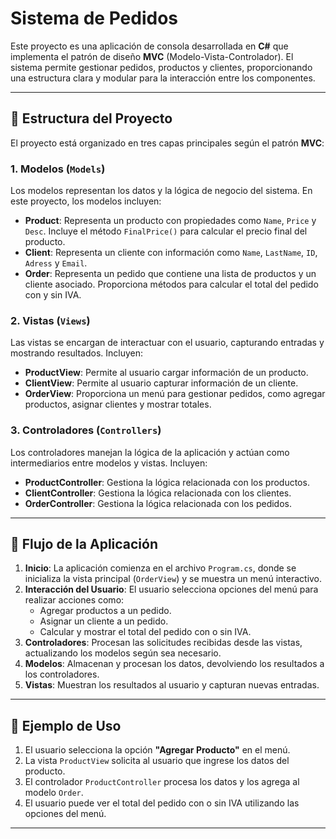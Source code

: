 # Sistema de Pedidos

Este proyecto es una aplicación de consola desarrollada en **C#** que implementa el patrón de diseño **MVC** (Modelo-Vista-Controlador). El sistema permite gestionar pedidos, productos y clientes, proporcionando una estructura clara y modular para la interacción entre los componentes.

---

## 📁 Estructura del Proyecto

El proyecto está organizado en tres capas principales según el patrón **MVC**:

### 1. Modelos (`Models`)

Los modelos representan los datos y la lógica de negocio del sistema. En este proyecto, los modelos incluyen:

- **Product**: Representa un producto con propiedades como `Name`, `Price` y `Desc`. Incluye el método `FinalPrice()` para calcular el precio final del producto.
- **Client**: Representa un cliente con información como `Name`, `LastName`, `ID`, `Adress` y `Email`.
- **Order**: Representa un pedido que contiene una lista de productos y un cliente asociado. Proporciona métodos para calcular el total del pedido con y sin IVA.

### 2. Vistas (`Views`)

Las vistas se encargan de interactuar con el usuario, capturando entradas y mostrando resultados. Incluyen:

- **ProductView**: Permite al usuario cargar información de un producto.
- **ClientView**: Permite al usuario capturar información de un cliente.
- **OrderView**: Proporciona un menú para gestionar pedidos, como agregar productos, asignar clientes y mostrar totales.

### 3. Controladores (`Controllers`)

Los controladores manejan la lógica de la aplicación y actúan como intermediarios entre modelos y vistas. Incluyen:

- **ProductController**: Gestiona la lógica relacionada con los productos.
- **ClientController**: Gestiona la lógica relacionada con los clientes.
- **OrderController**: Gestiona la lógica relacionada con los pedidos.

---

## 🔄 Flujo de la Aplicación

1. **Inicio**: La aplicación comienza en el archivo `Program.cs`, donde se inicializa la vista principal (`OrderView`) y se muestra un menú interactivo.
2. **Interacción del Usuario**: El usuario selecciona opciones del menú para realizar acciones como:
   - Agregar productos a un pedido.
   - Asignar un cliente a un pedido.
   - Calcular y mostrar el total del pedido con o sin IVA.
3. **Controladores**: Procesan las solicitudes recibidas desde las vistas, actualizando los modelos según sea necesario.
4. **Modelos**: Almacenan y procesan los datos, devolviendo los resultados a los controladores.
5. **Vistas**: Muestran los resultados al usuario y capturan nuevas entradas.

---

## 🧪 Ejemplo de Uso

1. El usuario selecciona la opción **"Agregar Producto"** en el menú.
2. La vista `ProductView` solicita al usuario que ingrese los datos del producto.
3. El controlador `ProductController` procesa los datos y los agrega al modelo `Order`.
4. El usuario puede ver el total del pedido con o sin IVA utilizando las opciones del menú.

---
